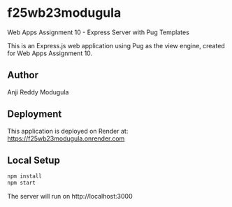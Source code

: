 # f25wb23modugula

Web Apps Assignment 10 - Express Server with Pug Templates

This is an Express.js web application using Pug as the view engine, created for Web Apps Assignment 10.

## Author
Anji Reddy Modugula

## Deployment
This application is deployed on Render at: https://f25wb23modugula.onrender.com

## Local Setup
```bash
npm install
npm start
```

The server will run on http://localhost:3000
